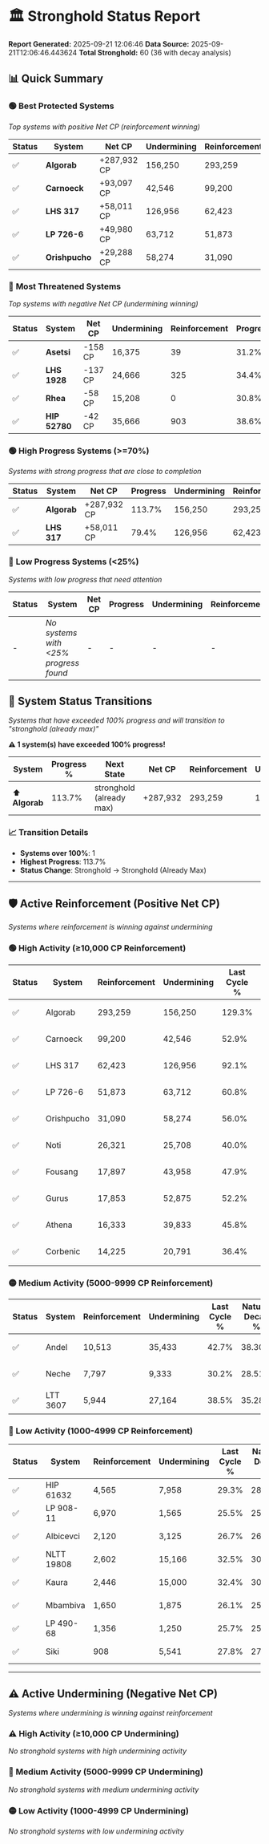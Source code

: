 # 🏛️ Stronghold Status Report

**Report Generated:** 2025-09-21 12:06:46
**Data Source:** 2025-09-21T12:06:46.443624
**Total Stronghold:** 60 (36 with decay analysis)

## 📊 Quick Summary

### 🟢 **Best Protected Systems**
*Top systems with positive Net CP (reinforcement winning)*

| Status | System | Net CP | Undermining | Reinforcement | Progress |
|--------|--------|--------|-------------|---------------|----------|
| ✅ | **Algorab** | +287,932 CP | 156,250 | 293,259 | 113.7% |
| ✅ | **Carnoeck** | +93,097 CP | 42,546 | 99,200 | 48.6% |
| ✅ | **LHS 317** | +58,011 CP | 126,956 | 62,423 | 79.4% |
| ✅ | **LP 726-6** | +49,980 CP | 63,712 | 51,873 | 54.4% |
| ✅ | **Orishpucho** | +29,288 CP | 58,274 | 31,090 | 50.2% |

### 🔴 **Most Threatened Systems**
*Top systems with negative Net CP (undermining winning)*

| Status | System | Net CP | Undermining | Reinforcement | Progress |
|--------|--------|--------|-------------|---------------|----------|
| ✅ | **Asetsi** | -158 CP | 16,375 | 39 | 31.2% |
| ✅ | **LHS 1928** | -137 CP | 24,666 | 325 | 34.4% |
| ✅ | **Rhea** | -58 CP | 15,208 | 0 | 30.8% |
| ✅ | **HIP 52780** | -42 CP | 35,666 | 903 | 38.6% |

### 🟢 **High Progress Systems (>=70%)**
*Systems with strong progress that are close to completion*

| Status | System | Net CP | Progress | Undermining | Reinforcement |
|--------|--------|--------|----------|-------------|---------------|
| ✅ | **Algorab** | +287,932 CP | 113.7% | 156,250 | 293,259 |
| ✅ | **LHS 317** | +58,011 CP | 79.4% | 126,956 | 62,423 |

### 🔴 **Low Progress Systems (<25%)**
*Systems with low progress that need attention*

| Status | System | Net CP | Progress | Undermining | Reinforcement |
|--------|--------|--------|----------|-------------|---------------|
| - | *No systems with <25% progress found* | - | - | - | - |
## 🔄 System Status Transitions  
*Systems that have exceeded 100% progress and will transition to "stronghold (already max)"*

**⚠️ 1 system(s) have exceeded 100% progress!**

| System | Progress % | Next State | Net CP | Reinforcement | Undermining | 
|--------|------------|-------------|--------|---------------|-------------|
| ⬆️ **Algorab** | 113.7% | stronghold (already max) | +287,932 | 293,259 | 156,250 |

### 📈 Transition Details
- **Systems over 100%**: 1
- **Highest Progress**: 113.7%
- **Status Change**: Stronghold → Stronghold (Already Max)

---

## 🛡️ Active Reinforcement (Positive Net CP)
*Systems where reinforcement is winning against undermining*

### 🟢 High Activity (≥10,000 CP Reinforcement)

| Status | System | Reinforcement | Undermining | Last Cycle % | Natural Decay % | Current Progress % | Current CP | Net CP | Activity |
|--------|--------|---------------|-------------|--------------|-----------------|-------------------|------------|--------|----------|
| ✅ | Algorab | 293,259 | 156,250 | 129.3% | 84.91% | 113.7% | 1,137,000 | +287,932 | 🟢 High Reinforcement |
| ✅ | Carnoeck | 99,200 | 42,546 | 52.9% | 39.29% | 48.6% | 486,000 | +93,097 | 🟢 High Reinforcement |
| ✅ | LHS 317 | 62,423 | 126,956 | 92.1% | 73.60% | 79.4% | 794,000 | +58,011 | 🟢 High Reinforcement |
| ✅ | LP 726-6 | 51,873 | 63,712 | 60.8% | 49.40% | 54.4% | 544,000 | +49,980 | 🟢 High Reinforcement |
| ✅ | Orishpucho | 31,090 | 58,274 | 56.0% | 47.27% | 50.2% | 502,000 | +29,288 | 🟢 High Reinforcement |
| ✅ | Noti | 26,321 | 25,708 | 40.0% | 34.82% | 37.4% | 374,000 | +25,829 | 🟢 High Reinforcement |
| ✅ | Fousang | 17,897 | 43,958 | 47.9% | 41.83% | 43.5% | 435,000 | +16,744 | 🟢 High Reinforcement |
| ✅ | Gurus | 17,853 | 52,875 | 52.2% | 45.26% | 46.9% | 469,000 | +16,402 | 🟢 High Reinforcement |
| ✅ | Athena | 16,333 | 39,833 | 45.8% | 40.26% | 41.8% | 418,000 | +15,381 | 🟢 High Reinforcement |
| ✅ | Corbenic | 14,225 | 20,791 | 36.4% | 32.91% | 34.3% | 343,000 | +13,872 | 🟢 High Reinforcement |

### 🟡 Medium Activity (5000-9999 CP Reinforcement)

| Status | System | Reinforcement | Undermining | Last Cycle % | Natural Decay % | Current Progress % | Current CP | Net CP | Activity |
|--------|--------|---------------|-------------|--------------|-----------------|-------------------|------------|--------|----------|
| ✅ | Andel | 10,513 | 35,433 | 42.7% | 38.30% | 39.2% | 392,000 | +9,030 | 🟡 Medium Reinforcement |
| ✅ | Neche | 7,797 | 9,333 | 30.2% | 28.51% | 29.3% | 293,000 | +7,862 | 🟡 Medium Reinforcement |
| ✅ | LTT 3607 | 5,944 | 27,164 | 38.5% | 35.28% | 35.8% | 358,000 | +5,167 | 🟡 Medium Reinforcement |

### 🔴 Low Activity (1000-4999 CP Reinforcement)

| Status | System | Reinforcement | Undermining | Last Cycle % | Natural Decay % | Current Progress % | Current CP | Net CP | Activity |
|--------|--------|---------------|-------------|--------------|-----------------|-------------------|------------|--------|----------|
| ✅ | HIP 61632 | 4,565 | 7,958 | 29.3% | 28.02% | 28.5% | 285,000 | +4,772 | 🔵 Low Reinforcement |
| ✅ | LP 908-11 | 6,970 | 1,565 | 25.5% | 25.00% | 25.3% | 253,000 | +3,000 | 🔵 Low Reinforcement |
| ✅ | Albicevci | 2,120 | 3,125 | 26.7% | 26.15% | 26.4% | 264,000 | +2,468 | 🔵 Low Reinforcement |
| ✅ | NLTT 19808 | 2,602 | 15,166 | 32.5% | 30.75% | 31.0% | 310,000 | +2,456 | 🔵 Low Reinforcement |
| ✅ | Kaura | 2,446 | 15,000 | 32.4% | 30.67% | 30.9% | 309,000 | +2,264 | 🔵 Low Reinforcement |
| ✅ | Mbambiva | 1,650 | 1,875 | 26.1% | 25.69% | 25.9% | 259,000 | +2,089 | 🔵 Low Reinforcement |
| ✅ | LP 490-68 | 1,356 | 1,250 | 25.7% | 25.42% | 25.6% | 256,000 | +1,751 | 🔵 Low Reinforcement |
| ✅ | Siki | 908 | 5,541 | 27.8% | 27.08% | 27.2% | 272,000 | +1,173 | 🔵 Low Reinforcement |


---

## ⚠️ Active Undermining (Negative Net CP)
*Systems where undermining is winning against reinforcement*

### ⚠️ High Activity (≥10,000 CP Undermining)

*No stronghold systems with high undermining activity*

### 🔶 Medium Activity (5000-9999 CP Undermining)

*No stronghold systems with medium undermining activity*

### 🟡 Low Activity (1000-4999 CP Undermining)

*No stronghold systems with low undermining activity*

